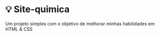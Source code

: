 # :bulb: Site-quimica
Um projeto simples com o objetivo de melhorar minhas habilidades em HTML &amp; CSS
